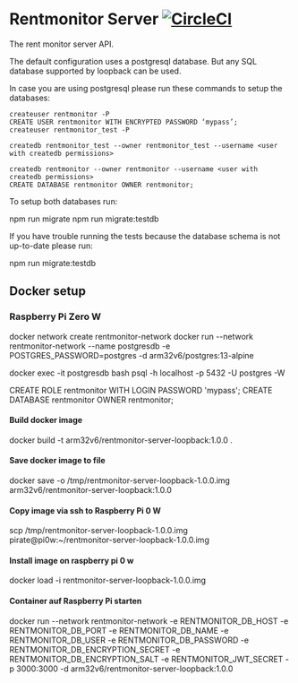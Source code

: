 # Rentmonitor Server [![CircleCI](https://circleci.com/gh/mathiasarens/rentmonitor-server-loopback.svg?style=svg)](https://circleci.com/gh/mathiasarens/rentmonitor-server-loopback)

The rent monitor server API.

The default configuration uses a postgresql database. But any SQL database
supported by loopback can be used.

In case you are using postgresql please run these commands to setup the
databases:

```
createuser rentmonitor -P
CREATE USER rentmonitor WITH ENCRYPTED PASSWORD ‘mypass’;
createuser rentmonitor_test -P

createdb rentmonitor_test --owner rentmonitor_test --username <user with createdb permissions>

createdb rentmonitor --owner rentmonitor --username <user with createdb permissions>
CREATE DATABASE rentmonitor OWNER rentmonitor;
```

To setup both databases run:

npm run migrate
npm run migrate:testdb

If you have trouble running the tests because the database schema is not
up-to-date please run:

npm run migrate:testdb

## Docker setup

### Raspberry Pi Zero W

docker network create rentmonitor-network
docker run --network rentmonitor-network --name postgresdb -e POSTGRES_PASSWORD=postgres -d arm32v6/postgres:13-alpine

docker exec -it postgresdb bash
psql -h localhost -p 5432 -U postgres -W

CREATE ROLE rentmonitor WITH LOGIN PASSWORD 'mypass';
CREATE DATABASE rentmonitor OWNER rentmonitor;

#### Build docker image

docker build -t arm32v6/rentmonitor-server-loopback:1.0.0 .

#### Save docker image to file

docker save -o /tmp/rentmonitor-server-loopback-1.0.0.img arm32v6/rentmonitor-server-loopback:1.0.0

#### Copy image via ssh to Raspberry Pi 0 W

scp /tmp/rentmonitor-server-loopback-1.0.0.img pirate@pi0w:~/rentmonitor-server-loopback-1.0.0.img

#### Install image on raspberry pi 0 w

docker load -i rentmonitor-server-loopback-1.0.0.img

#### Container auf Raspberry Pi starten

docker run --network rentmonitor-network -e RENTMONITOR_DB_HOST -e RENTMONITOR_DB_PORT -e RENTMONITOR_DB_NAME -e RENTMONITOR_DB_USER -e RENTMONITOR_DB_PASSWORD -e RENTMONITOR_DB_ENCRYPTION_SECRET -e RENTMONITOR_DB_ENCRYPTION_SALT -e RENTMONITOR_JWT_SECRET -p 3000:3000 -d arm32v6/rentmonitor-server-loopback:1.0.0
